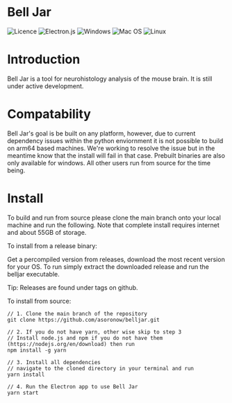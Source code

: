 # Bell Jar

![Licence](https://img.shields.io/github/license/Ileriayo/markdown-badges?style=for-the-badge) ![Electron.js](https://img.shields.io/badge/Electron-191970?style=for-the-badge&logo=Electron&logoColor=white) ![Windows](https://img.shields.io/badge/Windows-0078D6?style=for-the-badge&logo=windows&logoColor=white) ![Mac OS](https://img.shields.io/badge/mac%20os-000000?style=for-the-badge&logo=macos&logoColor=F0F0F0) ![Linux](https://img.shields.io/badge/Linux-FCC624?style=for-the-badge&logo=linux&logoColor=black)

# Introduction

Bell Jar is a tool for neurohistology analysis of the mouse brain. It is still under active development.

# Compatability

Bell Jar's goal is be built on any platform, however, due to current dependency issues within the python enviornment it is not possible to build on arm64 based machines. We're working to resolve the issue but in the meantime know that the install will fail in that case. Prebuilt binaries are also only available for windows. All other users run from source for the time being.

# Install

To build and run from source please clone the main branch onto your local machine and run the following. Note that complete install requires internet and about 55GB of storage.

To install from a release binary:

Get a percompiled version from releases, download the most recent version for your OS.
To run simply extract the downloaded release and run the belljar executable.

Tip: Releases are found under tags on github.

To install from source:

```
// 1. Clone the main branch of the repository
git clone https://github.com/asoronow/belljar.git

// 2. If you do not have yarn, other wise skip to step 3
// Install node.js and npm if you do not have them (https://nodejs.org/en/download) then run
npm install -g yarn

// 3. Install all dependencies
// navigate to the cloned directory in your terminal and run
yarn install

// 4. Run the Electron app to use Bell Jar
yarn start
```
